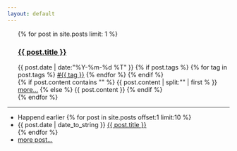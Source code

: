 ```yaml
---
layout: default
---
```


<div>
  <ul class="listing">
    {% for post in site.posts limit: 1 %}
    <article class="content">
      <section class="title">
        <h1><a href="{{ post.url }}">{{ post.title }}</a></h1>
      </section>
      <section class="meta">
        <span class="time">
          <time datetime="{{ post.date | date:"%Y-%m-%d" }}">{{ post.date | date:"%Y-%m-%d %T" }}</time>
        </span>
        {% if post.tags %}
        <span class="tags">
          {% for tag in post.tags %}
          <a href="/tags.html#{{ tag }}" title="{{ tag }}">#{{ tag }}</a>
          {% endfor %}
        </span>
        {% endif %}
      </section>
      <section class="post">
        {% if post.content contains "<!-- more -->" %}
        {{ post.content | split:"<!-- more -->" | first % }} <a href="{{ post.url }}"> more...</a>
        {% else %}
        {{ post.content }}
        {% endif %}
      </section>
    </article>
    {% endfor %}
  </ul>
  <hr>
  <ul class="listing main-listing">
    <li class="listing-seperator">Happend earlier</i>
      {% for post in site.posts offset:1 limit:10 %}
      <li class="listing-item">
        <time datetime="{{ post.date | date_to_string }}">{{ post.date | date_to_string }}</time>
        <a href="{{ post.url }}" title="{{ post.title }}">{{ post.title }}</a>
      </li>
      {% endfor %}
    <li class="listing-seperator"><a href="/archive.html">more post...</a></li>
  </ul>
</div>
